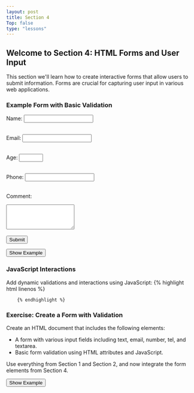 ```yaml
---
layout: post
title: Section 4
Top: false
type: "lessons"
---
```


## Welcome to Section 4: HTML Forms and User Input

This section we'll learn how to create interactive forms that allow users to submit information. Forms are crucial for capturing user input in various web applications.

### Example Form with Basic Validation

<form action="submit.php" method="post" id="myForm">
  <label for="name">Name:</label>
  <input type="text" id="name" name="name" required /><br /><br />

  <label for="email">Email:</label>
  <input type="email" id="email" name="email" required /><br /><br />

  <label for="age">Age:</label>
  <input type="number" id="age" name="age" min="16" max="100" required /><br /><br />

  <label for="phone">Phone:</label>
  <input type="tel" id="phone" name="phone" pattern="\[0-9\]{3}\[0-9\]{3}\[0-9\]{4}" title="Please add your area code." required /><br /><br />

  <label for="comment">Comment:</label>
  <textarea id="comment" name="comment" rows="4" required></textarea><br /><br />

  <input type="submit" value="Submit" />
</form>
  

 <button class="show-example-btn">Show Example</button>
 <pre class="example-code" style="display: none;">
&lt;form action="submit.php" method="post" id="myForm"&gt;
  &lt;label for="name"&gt;Name:&lt;/label&gt;
  &lt;input type="text" id="name" name="name" required /&gt;&lt;br /&gt;&lt;br /&gt;

  &lt;label for="email"&gt;Email:&lt;/label&gt;
  &lt;input type="email" id="email" name="email" required /&gt;&lt;br /&gt;&lt;br /&gt;

  &lt;label for="age"&gt;Age:&lt;/label&gt;
  &lt;input type="number" id="age" name="age" min="16" max="100" required /&gt;&lt;br /&gt;&lt;br /&gt;

  &lt;label for="phone"&gt;Phone:&lt;/label&gt;
  &lt;input type="tel" id="phone" name="phone" pattern="[0-9]{3}[0-9]{3}[0-9]{4}" title="Please add your area code." required /&gt;&lt;br /&gt;&lt;br /&gt;

  &lt;label for="comment"&gt;Comment:&lt;/label&gt;
  &lt;textarea id="comment" name="comment" rows="4" required&gt;&lt;/textarea&gt;&lt;br /&gt;&lt;br /&gt;

  &lt;input type="submit" value="Submit" /&gt;
&lt;/form&gt;
    </pre>


### JavaScript Interactions

Add dynamic validations and interactions using JavaScript:
    {% highlight html linenos %}

<script>
document.getElementById('myForm').onsubmit = function() {
    let name = document.getElementById('name').value;
    if (name.length < 4) {
        alert('Name must be at least 4 characters long.');
        return false;
    }
    return true;
};
</script>
        {% endhighlight %}
    

### Exercise: Create a Form with Validation

Create an HTML document that includes the following elements:

*   A form with various input fields including text, email, number, tel, and textarea.
*   Basic form validation using HTML attributes and JavaScript.

Use everything from Section 1 and Section 2, and now integrate the form elements from Section 4.

  <button class="show-example-btn">Show Example</button>
  <pre class="example-code" style="display: none;">
&lt;!DOCTYPE html&gt;
&lt;html&gt;
&lt;head&gt;
    &lt;title&gt;My Structured Web Page&lt;/title&gt;
&lt;/head&gt;
&lt;body&gt;
    &lt;header&gt;
        &lt;h1&gt;Welcome to My Web Page&lt;/h1&gt;
        &lt;nav&gt;
            &lt;ul&gt;
                &lt;li&gt;&lt;a href="index.html"&gt;Home&lt;/a&gt;&lt;/li&gt;
                &lt;li&gt;&lt;a href="about.html"&gt;About&lt;/a&gt;&lt;/li&gt;
                &lt;li&gt;&lt;a href="contact.html"&gt;Contact&lt;/a&gt;&lt;/li&gt;
            &lt;/ul&gt;
        &lt;/nav&gt;
    &lt;/header&gt;
    &lt;section&gt;
        &lt;h2&gt;Main Content&lt;/h2&gt;
        &lt;article&gt;
            &lt;h3&gt;Article Title&lt;/h3&gt;
            &lt;p&gt;This is a paragraph in the main content of the article.&lt;/p&gt;
        &lt;/article&gt;
    &lt;/section&gt;
    &lt;aside&gt;
        &lt;h3&gt;Related Content&lt;/h3&gt;
        &lt;p&gt;This is some related content.&lt;/p&gt;
    &lt;/aside&gt;
    &lt;section&gt;
        &lt;h2&gt;Form Example&lt;/h2&gt;
        &lt;form action="submit.php" method="post" id="myForm"&gt;
            &lt;label for="name"&gt;Name:&lt;/label&gt;
            &lt;input type="text" id="name" name="name" required /&gt;&lt;br /&gt;&lt;br /&gt;
            &lt;label for="email"&gt;Email:&lt;/label&gt;
            &lt;input type="email" id="email" name="email" required /&gt;&lt;br /&gt;&lt;br /&gt;
            &lt;label for="age"&gt;Age:&lt;/label&gt;
            &lt;input type="number" id="age" name="age" min="16" max="100" required /&gt;&lt;br /&gt;&lt;br /&gt;
            &lt;label for="phone"&gt;Phone:&lt;/label&gt;
            &lt;input type="tel" id="phone" name="phone" pattern="[0-9]{3}[0-9]{3}[0-9]{4}" title="Please add your area code." required /&gt;&lt;br /&gt;&lt;br /&gt;
            &lt;label for="comment"&gt;Comment:&lt;/label&gt;
            &lt;textarea id="comment" name="comment" rows="4" required&gt;&lt;/textarea&gt;&lt;br /&gt;&lt;br /&gt;
            &lt;input type="submit" value="Submit" /&gt;
        &lt;/form&gt;
    &lt;/section&gt;
    &lt;footer&gt;
        &lt;p&gt;© 2024 My Web Page&lt;/p&gt;
    &lt;/footer&gt;
&lt;/body&gt;
&lt;/html&gt;
    </pre>
